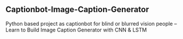 ## Captionbot-Image-Caption-Generator
Python based project as captionbot for blind or blurred vision people – Learn to Build Image Caption Generator with CNN & LSTM  
